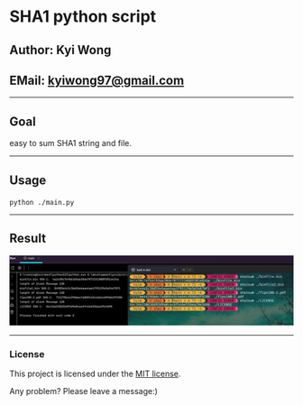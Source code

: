 # SHA1 python script

## Author: Kyi Wong

## EMail: kyiwong97@gmail.com

---

## Goal

easy to sum SHA1 string and file.

---

## Usage

`python ./main.py`

---

## Result

![result picture](./result.png)

---

### License 

This project is licensed under the [MIT license](https://github.com/danielmiessler/SecLists/blob/master/LICENSE).

Any problem? Please leave a message:)
